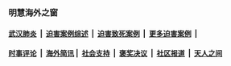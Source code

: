 
### 明慧海外之窗

####  [武汉肺炎](indexes/365.md?t=05022100) &nbsp;|&nbsp;  [迫害案例综述](indexes/328.md?t=05022100) &nbsp;|&nbsp; [迫害致死案例](indexes/277.md?t=05022100)  &nbsp;|&nbsp; [更多迫害案例](indexes/81.md?t=05022100)  &nbsp;|&nbsp; 
####  [时事评论](indexes/19.md?t=05022100) &nbsp;|&nbsp; [海外简讯](indexes/245.md?t=05022100)&nbsp;|&nbsp;  [社会支持](indexes/140.md?t=05022100) &nbsp;|&nbsp; [褒奖决议](indexes/282.md?t=05022100) &nbsp;|&nbsp; [社区报道](indexes/91.md?t=05022100)  &nbsp;|&nbsp; [天人之间](indexes/78.md?t=05022100) 

